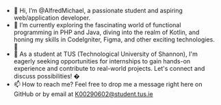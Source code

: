 - 👋 Hi, I’m @AlfredMichael, a passionate student and aspiring web/application developer.
- 🌱 I’m currently exploring the fascinating world of functional programming in PHP and Java, diving into the realm of Kotlin, and honing my skills in CodeIgniter, Figma, and other exciting technologies. 🚀
- 💼 As a student at TUS (Technological University of Shannon), I'm eagerly seeking opportunities for internships to gain hands-on experience and contribute to real-world projects. Let's connect and discuss possibilities! �
- 📫 How to reach me? Feel free to drop me a message right here on GitHub or by email at K00290602@student.tus.ie

<!---
AlfredMichael/AlfredMichael is a ✨ special ✨ repository because its `README.md` (this file) appears on your GitHub profile.
You can click the Preview link to take a look at your changes.
--->
